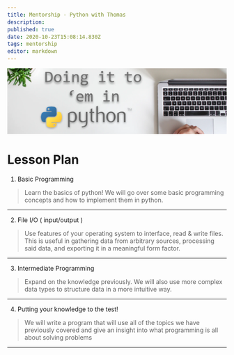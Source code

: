 ```yaml
---
title: Mentorship - Python with Thomas
description: 
published: true
date: 2020-10-23T15:08:14.830Z
tags: mentorship
editor: markdown
---
```


![mentorship-banner-small.png](/mentorship-banner-small.png)

# Lesson Plan

1. Basic Programming
>Learn the basics of python! We will go over some basic programming concepts and how to implement them in python.
---
2. File I/O ( input/output )
>Use features of your operating system to interface, read & write files. This is useful in gathering data from arbitrary sources, processing said data, and exporting it in a meaningful form factor.
---
3. Intermediate Programming
>Expand on the knowledge previously. We will also use more complex data types to structure data in a more intuitive way.
---
4. Putting your knowledge to the test!
>We will write a program that will use all of the topics we have previously covered and give an insight into what programming is all about solving problems
---
